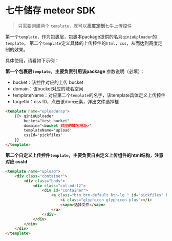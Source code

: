 # 七牛储存 meteor SDK

> 只需要创建两个 `template`，就可以**高度定制**七牛上传控件

第一个`template`，作为包裹层，包裹本package提供的名为`qiniuUploader`的`template`。
第二个`template`定义具体的上传控件的`html`，`css`，从而达到高度定制的效果。

具体使用，请看如下示例：

**第一个包裹层`template`，主要负责引用该package**
参数说明（必填）：
- bucket：该控件对应的上传 bucket
- domain：该bucket对应的域名空间
- templateName：对应第二个`template`的名字，该template具体定义上传控件
- targetId：css ID，点击该dom元素，弹出文件选择框

``` html
<template name="uploadWrap">
    {{> qiniuUploader
        bucket="test-bucket"
        domain="<bucket 对应的域名地址>"
        templateName='upload'
        cssId='pickfiles'
    }}
</template>
```

**第二个自定义上传控件`template`，主要负责自由定义上传组件的html结构，注意对应 cssId**

``` html
<template name="upload">
    <div class="container">
        <div class="body">
            <div class="col-md-12">
                <div id="container">
                    <a class="btn btn-default btn-lg " id="pickfiles" href="#" >
                        <i class="glyphicon glyphicon-plus"></i>
                        <sapn>选择文件</sapn>
                    </a>
                </div>
            </div>
        </div>
    </div>
</template>
```